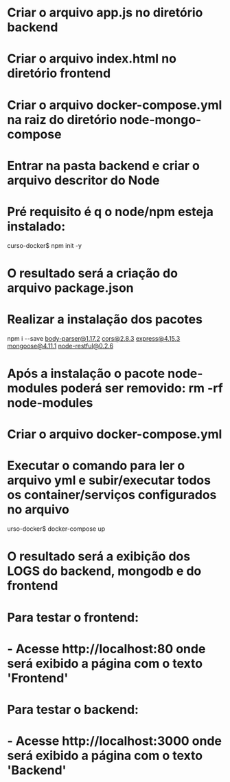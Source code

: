 # Criar o arquivo app.js no diretório backend
# Criar o arquivo index.html no diretório frontend
# Criar o arquivo docker-compose.yml na raiz do diretório node-mongo-compose

# Entrar na pasta backend e criar o arquivo descritor do Node 
# Pré requisito é q o node/npm esteja instalado:
curso-docker$ npm init -y
# O resultado será a criação do arquivo package.json

# Realizar a instalação dos pacotes 
npm i --save  body-parser@1.17.2  cors@2.8.3  express@4.15.3  mongoose@4.11.1  node-restful@0.2.6 

# Após a instalação o pacote node-modules poderá ser removido: rm -rf node-modules

# Criar o arquivo docker-compose.yml
# Executar o comando para ler o arquivo yml e subir/executar todos os container/serviços configurados no arquivo
urso-docker$ docker-compose up

# O resultado será a exibição dos LOGS do backend, mongodb e do frontend
# Para testar o frontend: 
#     - Acesse http://localhost:80 onde será exibido a página com o texto 'Frontend'

# Para testar o backend: 
#     - Acesse http://localhost:3000 onde será exibido a página com o texto 'Backend'